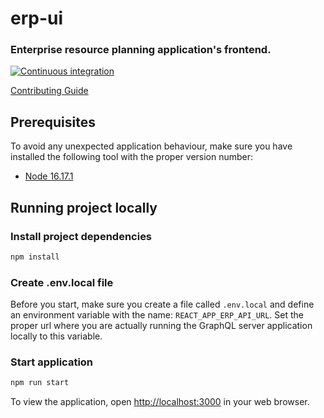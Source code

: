 erp-ui
============

### Enterprise resource planning application's frontend.

[![Continuous integration](https://github.com/Netsurfclub/erp-ui/actions/workflows/build.yml/badge.svg)](https://github.com/Netsurfclub/erp-ui/actions/workflows/build.yml)

[Contributing Guide](.github/CONTRIBUTING.md)

Prerequisites
-------------

To avoid any unexpected application behaviour, make sure you have installed the following tool with the proper version number:

- [Node 16.17.1](https://nodejs.org/en/blog/release/v16.17.1)

Running project locally
-----------------------

### Install project dependencies

```bash
npm install
```

### Create .env.local file

Before you start, make sure you create a file called `.env.local` and define an environment variable with the name: `REACT_APP_ERP_API_URL`.
Set the proper url where you are actually running the GraphQL server application locally to this variable.

### Start application

```bash
npm run start
```

To view the application, open [http://localhost:3000](http://localhost:3000) in your web browser.
